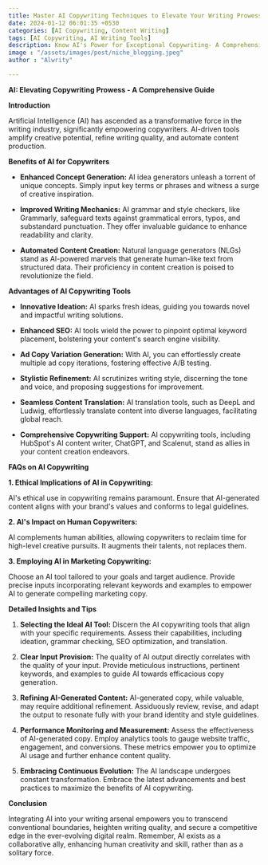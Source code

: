 ```yaml
---
title: Master AI Copywriting Techniques to Elevate Your Writing Prowess
date: 2024-01-12 06:01:35 +0530
categories: [AI Copywriting, Content Writing]
tags: [AI Copywriting, AI Writing Tools]
description: Know AI's Power for Exceptional Copywriting- A Comprehensive Guide to Enhance Creative Output, Refine Writing Mechanics, and Automate Content Production.
image : "/assets/images/post/niche_blogging.jpeg"
author : "Alwrity"

---
```


**AI: Elevating Copywriting Prowess - A Comprehensive Guide**

**Introduction**

Artificial Intelligence (AI) has ascended as a transformative force in the writing industry, significantly empowering copywriters. AI-driven tools amplify creative potential, refine writing quality, and automate content production.

**Benefits of AI for Copywriters**

* **Enhanced Concept Generation:** AI idea generators unleash a torrent of unique concepts. Simply input key terms or phrases and witness a surge of creative inspiration.

* **Improved Writing Mechanics:** AI grammar and style checkers, like Grammarly, safeguard texts against grammatical errors, typos, and substandard punctuation. They offer invaluable guidance to enhance readability and clarity.

* **Automated Content Creation:** Natural language generators (NLGs) stand as AI-powered marvels that generate human-like text from structured data. Their proficiency in content creation is poised to revolutionize the field.

**Advantages of AI Copywriting Tools**

* **Innovative Ideation:** AI sparks fresh ideas, guiding you towards novel and impactful writing solutions.

* **Enhanced SEO:** AI tools wield the power to pinpoint optimal keyword placement, bolstering your content's search engine visibility.

* **Ad Copy Variation Generation:** With AI, you can effortlessly create multiple ad copy iterations, fostering effective A/B testing.

* **Stylistic Refinement:** AI scrutinizes writing style, discerning the tone and voice, and proposing suggestions for improvement.

* **Seamless Content Translation:** AI translation tools, such as DeepL and Ludwig, effortlessly translate content into diverse languages, facilitating global reach.

* **Comprehensive Copywriting Support:** AI copywriting tools, including HubSpot's AI content writer, ChatGPT, and Scalenut, stand as allies in your content creation endeavors.

**FAQs on AI Copywriting**

**1. Ethical Implications of AI in Copywriting:**

AI's ethical use in copywriting remains paramount. Ensure that AI-generated content aligns with your brand's values and conforms to legal guidelines.

**2. AI's Impact on Human Copywriters:**

AI complements human abilities, allowing copywriters to reclaim time for high-level creative pursuits. It augments their talents, not replaces them.

**3. Employing AI in Marketing Copywriting:**

Choose an AI tool tailored to your goals and target audience. Provide precise inputs incorporating relevant keywords and examples to empower AI to generate compelling marketing copy.

**Detailed Insights and Tips**

1. **Selecting the Ideal AI Tool:** Discern the AI copywriting tools that align with your specific requirements. Assess their capabilities, including ideation, grammar checking, SEO optimization, and translation.

2. **Clear Input Provision:** The quality of AI output directly correlates with the quality of your input. Provide meticulous instructions, pertinent keywords, and examples to guide AI towards efficacious copy generation.

3. **Refining AI-Generated Content:** AI-generated copy, while valuable, may require additional refinement. Assiduously review, revise, and adapt the output to resonate fully with your brand identity and style guidelines.

4. **Performance Monitoring and Measurement:** Assess the effectiveness of AI-generated copy. Employ analytics tools to gauge website traffic, engagement, and conversions. These metrics empower you to optimize AI usage and further enhance content quality.

5. **Embracing Continuous Evolution:** The AI landscape undergoes constant transformation. Embrace the latest advancements and best practices to maximize the benefits of AI copywriting.

**Conclusion**

Integrating AI into your writing arsenal empowers you to transcend conventional boundaries, heighten writing quality, and secure a competitive edge in the ever-evolving digital realm. Remember, AI exists as a collaborative ally, enhancing human creativity and skill, rather than as a solitary force.
